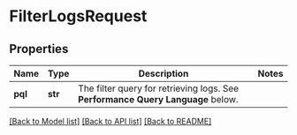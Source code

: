 # FilterLogsRequest

## Properties
Name | Type | Description | Notes
------------ | ------------- | ------------- | -------------
**pql** | **str** | The filter query for retrieving logs. See **Performance Query Language** below. | 

[[Back to Model list]](../README.md#documentation-for-models) [[Back to API list]](../README.md#documentation-for-api-endpoints) [[Back to README]](../README.md)


